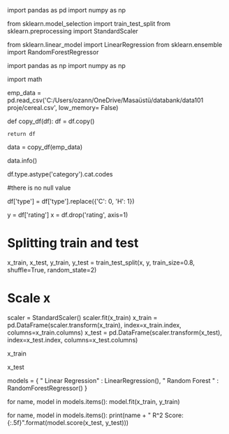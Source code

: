 import pandas as pd
import numpy as np

from sklearn.model_selection import train_test_split
from sklearn.preprocessing import StandardScaler

from sklearn.linear_model import LinearRegression
from sklearn.ensemble import RandomForestRegressor

import pandas as np
import numpy as np

import math

emp_data = pd.read_csv('C:/Users/ozann/OneDrive/Masaüstü/databank/data101  proje/cereal.csv', low_memory= False)

def copy_df(df):
    df = df.copy()
    
    return df
    
data = copy_df(emp_data)

data.info()

df.type.astype('category').cat.codes

#there is no null value

df['type'] = df['type'].replace({'C': 0, 'H': 1})

y = df['rating']
x = df.drop('rating', axis=1)

# Splitting train and test
x_train, x_test, y_train, y_test = train_test_split(x, y, train_size=0.8, shuffle=True, random_state=2)

# Scale x
scaler = StandardScaler()
scaler.fit(x_train)
x_train = pd.DataFrame(scaler.transform(x_train), index=x_train.index, columns=x_train.columns)
x_test = pd.DataFrame(scaler.transform(x_test), index=x_test.index, columns=x_test.columns)


x_train


x_test


models = {
"         Linear Regression" : LinearRegression(),
"         Random Forest    " : RandomForestRegressor()
}

for name, model in models.items():
    model.fit(x_train, y_train)
    
    
for name, model in models.items():
    print(name + " R^2 Score: {:.5f}".format(model.score(x_test, y_test)))
   

